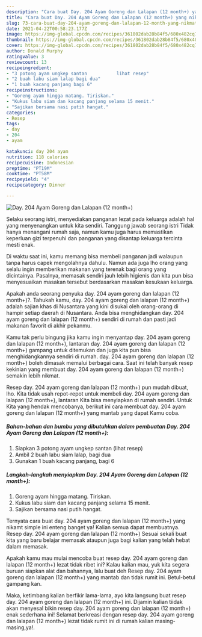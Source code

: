 ```yaml
---
description: "Cara buat Day. 204 Ayam Goreng dan Lalapan (12 month+) yang nikmat dan Mudah Dibuat"
title: "Cara buat Day. 204 Ayam Goreng dan Lalapan (12 month+) yang nikmat dan Mudah Dibuat"
slug: 73-cara-buat-day-204-ayam-goreng-dan-lalapan-12-month-yang-nikmat-dan-mudah-dibuat
date: 2021-04-22T00:58:23.177Z
image: https://img-global.cpcdn.com/recipes/361802dab28b84f5/680x482cq70/day-204-ayam-goreng-dan-lalapan-12-month-foto-resep-utama.jpg
thumbnail: https://img-global.cpcdn.com/recipes/361802dab28b84f5/680x482cq70/day-204-ayam-goreng-dan-lalapan-12-month-foto-resep-utama.jpg
cover: https://img-global.cpcdn.com/recipes/361802dab28b84f5/680x482cq70/day-204-ayam-goreng-dan-lalapan-12-month-foto-resep-utama.jpg
author: Donald Murphy
ratingvalue: 3
reviewcount: 13
recipeingredient:
- "3 potong ayam ungkep santan           lihat resep"
- "2 buah labu siam lalap bagi dua"
- "1 buah kacang panjang bagi 6"
recipeinstructions:
- "Goreng ayam hingga matang. Tiriskan."
- "Kukus labu siam dan kacang panjang selama 15 menit."
- "Sajikan bersama nasi putih hangat."
categories:
- Resep
tags:
- day
- 204
- ayam

katakunci: day 204 ayam 
nutrition: 118 calories
recipecuisine: Indonesian
preptime: "PT19M"
cooktime: "PT58M"
recipeyield: "4"
recipecategory: Dinner

---
```



![Day. 204 Ayam Goreng dan Lalapan (12 month+)](https://img-global.cpcdn.com/recipes/361802dab28b84f5/680x482cq70/day-204-ayam-goreng-dan-lalapan-12-month-foto-resep-utama.jpg)

Selaku seorang istri, menyediakan panganan lezat pada keluarga adalah hal yang menyenangkan untuk kita sendiri. Tanggung jawab seorang istri Tidak hanya menangani rumah saja, namun kamu juga harus memastikan keperluan gizi terpenuhi dan panganan yang disantap keluarga tercinta mesti enak.

Di waktu  saat ini, kamu memang bisa membeli panganan jadi walaupun tanpa harus capek mengolahnya dahulu. Namun ada juga lho orang yang selalu ingin memberikan makanan yang terenak bagi orang yang dicintainya. Pasalnya, memasak sendiri jauh lebih higienis dan kita pun bisa menyesuaikan masakan tersebut berdasarkan masakan kesukaan keluarga. 



Apakah anda seorang penyuka day. 204 ayam goreng dan lalapan (12 month+)?. Tahukah kamu, day. 204 ayam goreng dan lalapan (12 month+) adalah sajian khas di Nusantara yang kini disukai oleh orang-orang di hampir setiap daerah di Nusantara. Anda bisa menghidangkan day. 204 ayam goreng dan lalapan (12 month+) sendiri di rumah dan pasti jadi makanan favorit di akhir pekanmu.

Kamu tak perlu bingung jika kamu ingin menyantap day. 204 ayam goreng dan lalapan (12 month+), lantaran day. 204 ayam goreng dan lalapan (12 month+) gampang untuk ditemukan dan juga kita pun bisa menghidangkannya sendiri di rumah. day. 204 ayam goreng dan lalapan (12 month+) boleh dimasak memalui berbagai cara. Saat ini telah banyak resep kekinian yang membuat day. 204 ayam goreng dan lalapan (12 month+) semakin lebih nikmat.

Resep day. 204 ayam goreng dan lalapan (12 month+) pun mudah dibuat, lho. Kita tidak usah repot-repot untuk membeli day. 204 ayam goreng dan lalapan (12 month+), lantaran Kita bisa menyiapkan di rumah sendiri. Untuk Kita yang hendak mencobanya, berikut ini cara membuat day. 204 ayam goreng dan lalapan (12 month+) yang mantab yang dapat Kamu coba.

<!--inarticleads1-->

##### Bahan-bahan dan bumbu yang dibutuhkan dalam pembuatan Day. 204 Ayam Goreng dan Lalapan (12 month+):

1. Siapkan 3 potong ayam ungkep santan           (lihat resep)
1. Ambil 2 buah labu siam lalap, bagi dua
1. Gunakan 1 buah kacang panjang, bagi 6




<!--inarticleads2-->

##### Langkah-langkah menyiapkan Day. 204 Ayam Goreng dan Lalapan (12 month+):

1. Goreng ayam hingga matang. Tiriskan.
1. Kukus labu siam dan kacang panjang selama 15 menit.
1. Sajikan bersama nasi putih hangat.




Ternyata cara buat day. 204 ayam goreng dan lalapan (12 month+) yang nikamt simple ini enteng banget ya! Kalian semua dapat membuatnya. Resep day. 204 ayam goreng dan lalapan (12 month+) Sesuai sekali buat kita yang baru belajar memasak ataupun juga bagi kalian yang telah hebat dalam memasak.

Apakah kamu mau mulai mencoba buat resep day. 204 ayam goreng dan lalapan (12 month+) lezat tidak ribet ini? Kalau kalian mau, yuk kita segera buruan siapkan alat dan bahannya, lalu buat deh Resep day. 204 ayam goreng dan lalapan (12 month+) yang mantab dan tidak rumit ini. Betul-betul gampang kan. 

Maka, ketimbang kalian berfikir lama-lama, ayo kita langsung buat resep day. 204 ayam goreng dan lalapan (12 month+) ini. Dijamin kalian tiidak akan menyesal bikin resep day. 204 ayam goreng dan lalapan (12 month+) enak sederhana ini! Selamat berkreasi dengan resep day. 204 ayam goreng dan lalapan (12 month+) lezat tidak rumit ini di rumah kalian masing-masing,ya!.

